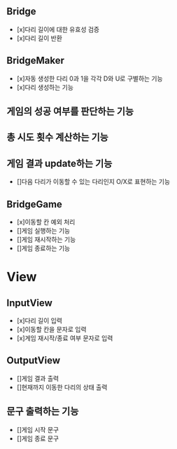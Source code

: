 ## Bridge
  - [x]다리 길이에 대한 유효성 검증
  - [x]다리 길이 반환

## BridgeMaker
  - [x]자동 생성한 다리 0과 1을 각각 D와 U로 구별하는 기능
  - [x]다리 생성하는 기능
  
## 게임의 성공 여부를 판단하는 기능

## 총 시도 횟수 계산하는 기능

## 게임 결과 update하는 기능
  - []다음 다리가 이동할 수 있는 다리인지 O/X로 표현하는 기능

## BridgeGame
  - [x]이동할 칸 예외 처리
  - []게임 실행하는 기능
  - []게임 재시작하는 기능
  - []게임 종료하는 기능


# View
## InputView
  - [x]다리 길이 입력
  - [x]이동할 칸을 문자로 입력
  - [x]게임 재시작/종료 여부 문자로 입력

## OutputView
  - []게임 결과 출력
  - []현재까지 이동한 다리의 상태 출력
  
## 문구 출력하는 기능
  - []게임 시작 문구
  - []게임 종료 문구